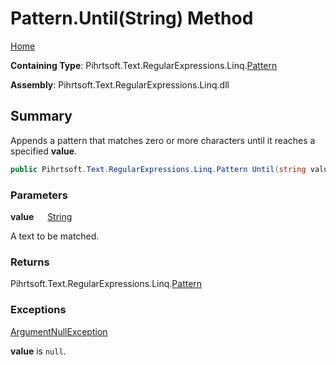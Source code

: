 # Pattern\.Until\(String\) Method

[Home](../../../../../../README.md)

**Containing Type**: Pihrtsoft\.Text\.RegularExpressions\.Linq\.[Pattern](../README.md)

**Assembly**: Pihrtsoft\.Text\.RegularExpressions\.Linq\.dll

## Summary

Appends a pattern that matches zero or more characters until it reaches a specified **value**\.

```csharp
public Pihrtsoft.Text.RegularExpressions.Linq.Pattern Until(string value)
```

### Parameters

**value** &emsp; [String](https://docs.microsoft.com/en-us/dotnet/api/system.string)

A text to be matched\.

### Returns

Pihrtsoft\.Text\.RegularExpressions\.Linq\.[Pattern](../README.md)

### Exceptions

[ArgumentNullException](https://docs.microsoft.com/en-us/dotnet/api/system.argumentnullexception)

**value** is `null`\.

